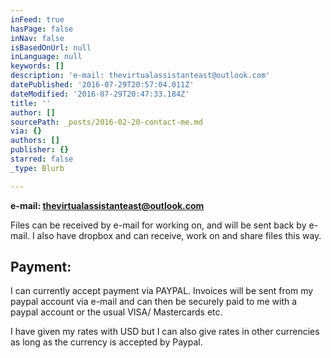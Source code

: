 ```yaml
---
inFeed: true
hasPage: false
inNav: false
isBasedOnUrl: null
inLanguage: null
keywords: []
description: 'e-mail: thevirtualassistanteast@outlook.com'
datePublished: '2016-07-29T20:57:04.011Z'
dateModified: '2016-07-29T20:47:33.184Z'
title: ''
author: []
sourcePath: _posts/2016-02-20-contact-me.md
via: {}
authors: []
publisher: {}
starred: false
_type: Blurb

---
```

**e-mail: thevirtualassistanteast@outlook.com**

Files can be received by e-mail for working on, and will be sent back by e-mail. I also have dropbox and can receive, work on and share files this way.

## Payment:

I can currently accept payment via PAYPAL. Invoices will be sent from my paypal account via e-mail and can then be securely paid to me with a paypal account or the usual VISA/ Mastercards etc.

I have given my rates with USD but I can also give rates in other currencies as long as the currency is accepted by Paypal.